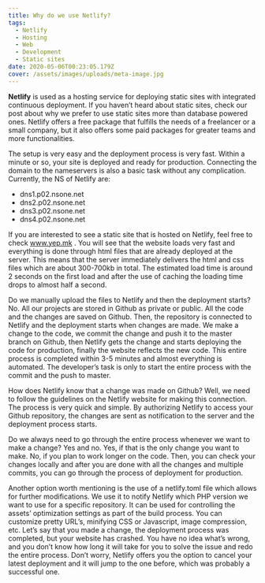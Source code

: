 ```yaml
---
title: Why do we use Netlify?
tags:
  - Netlify
  - Hosting
  - Web
  - Development
  - Static sites
date: 2020-05-06T00:23:05.179Z
cover: /assets/images/uploads/meta-image.jpg
---
```

**Netlify** is used as a hosting service for deploying static sites with integrated continuous deployment. If you haven’t heard about static sites, check our post about why we prefer to use static sites more than database powered ones. Netlify offers a free package that fulfills the needs of a freelancer or a small company, but it also offers some paid packages for greater teams and more functionalities.

The setup is very easy and the deployment process is very fast. Within a minute or so, your site is deployed and ready for production. Connecting the domain to the nameservers is also a basic task without any complication. Currently, the NS of Netlify are:

* dns1.p02.nsone.net
* dns2.p02.nsone.net
* dns3.p02.nsone.net
* dns4.p02.nsone.net

If you are interested to see a static site that is hosted on Netlify, feel free to check www.yep.mk . You will see that the website loads very fast and everything is done through html files that are already deployed at the server. This means that the server immediately delivers the html and css files which are about 300-700kb in total. The estimated load time is around 2 seconds on the first load and after the use of caching the loading time drops to almost half a second.

Do we manually upload the files to Netlify and then the deployment starts? No. All our projects are stored in Github as private or public. All the code and the changes are saved on Github. Then, the repository is connected to Netlify and the deployment starts when changes are made. We make a change to the code, we commit the change and push it to the master branch on Github, then Netlify gets the change and starts deploying the code for production, finally the website reflects the new code. This entire process is completed within 3-5 minutes and almost everything is automated. The developer’s task is only to start the entire process with the commit and the push to master.

How does Netlify know that a change was made on Github? Well, we need to follow the guidelines on the Netlify website for making this connection. The process is very quick and simple. By authorizing Netlify to access your Github repository, the changes are sent as notification to the server and the deployment process starts.

Do we always need to go through the entire process whenever we want to make a change? Yes and no. Yes, if that is the only change you want to make. No, if you plan to work longer on the code. Then, you can check your changes locally and after you are done with all the changes and multiple commits, you can go through the process of deployment for production.

Another option worth mentioning is the use of a netlify.toml file which allows for further modifications. We use it to notify Netlify which PHP version we want to use for a specific repository. It can be used for controlling the assets’ optimization settings as part of the build process. You can customize pretty URL’s, minifying CSS or Javascript, image compression, etc. Let’s say that you made a change, the deployment process was completed, but your website has crashed. You have no idea what’s wrong, and you don’t know how long it will take for you to solve the issue and redo the entire process. Don’t worry, Netlify offers you the option to cancel your latest deployment and it will jump to the one before, which was probably a successful one.